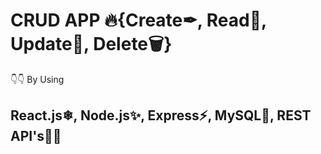 # CRUD APP 🔥{Create✒, Read📖, Update📝, Delete🗑} 
👇👇 By Using
## React.js❄, Node.js✨, Express⚡, MySQL🌟, REST API's🚀🚀 
